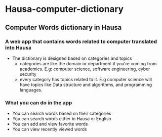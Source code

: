 # Hausa-computer-dictionary
## Computer Words dictionary in Hausa 
### A web app that contains words related to computer translated into Hausa
- The dictionary is designed based on categories and topics
  - categories are like the domain or department if you're coming from academics. E.g: computer science, software engineering, cyber security
  - every category has topics related to it. E.g computer science will have topics like Data structure and algorithms, and programming languages.
### What you can do in the app
- You can search words based on their categories
- You can search words either in Hausa or English
- You can add and view favorite words
- You can view recently viewed words

